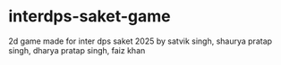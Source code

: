 # interdps-saket-game
2d game made for inter dps saket 2025 by satvik singh, shaurya pratap singh, dharya pratap singh, faiz khan
